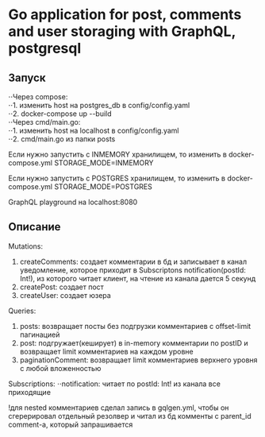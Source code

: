 # Go application for post, comments and user storaging with GraphQL, postgresql  
  
## Запуск  
⋅⋅Через compose:  
⋅⋅1. изменить host на postgres_db в config/config.yaml  
⋅⋅2. docker-compose up --build  
⋅⋅Через cmd/main.go:  
⋅⋅1. изменить host на localhost в config/config.yaml  
⋅⋅2. cmd/main.go из папки posts  
  
Если нужно запустить с INMEMORY хранилищем, то изменить в docker-compose.yml STORAGE_MODE=INMEMORY  
  
Если нужно запустить с POSTGRES хранилищем, то изменить в docker-compose.yml STORAGE_MODE=POSTGRES  
  
GraphQL playground на localhost:8080  
  
## Описание
Mutations:  
1. createComments: создает комментарии в бд и записывает в канал уведомление, 
  которое приходит в Subscriptons notification(postId: Int!), из которого читает клиент, на чтение из канала дается 5 секунд
2. createPost: создает пост  
3. createUser: создает юзера  

Queries:
1. posts: возвращает посты без подгрузки комментариев с offset-limit пагинацией  
2. post: подгружает(кеширует) в in-memory комментарии по postID и возвращает limit комментариев на каждом уровне  
3. paginationComment: возвращает limit комментариев верхнего уровня с любой вложенностью  

Subscriptions:
⋅⋅notification: читает по postId: Int! из канала все приходящие  
  
  
!для nested комментариев сделал запись в gqlgen.yml, чтобы он сгерерировал отдельный резолвер и читал из бд комменты с parent_id comment-а, который запрашивается
